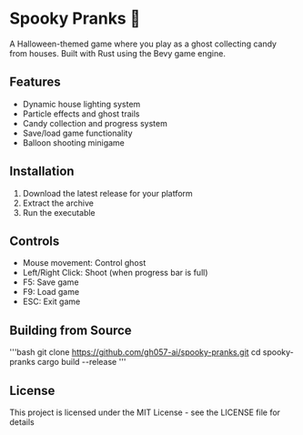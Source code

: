 # Spooky Pranks 👻

A Halloween-themed game where you play as a ghost collecting candy from houses. Built with Rust using the Bevy game engine.

## Features
- Dynamic house lighting system
- Particle effects and ghost trails
- Candy collection and progress system
- Save/load game functionality
- Balloon shooting minigame

## Installation
1. Download the latest release for your platform
2. Extract the archive
3. Run the executable

## Controls
- Mouse movement: Control ghost
- Left/Right Click: Shoot (when progress bar is full)
- F5: Save game
- F9: Load game
- ESC: Exit game

## Building from Source
'''bash
git clone https://github.com/gh057-ai/spooky-pranks.git
cd spooky-pranks
cargo build --release
'''

## License
This project is licensed under the MIT License - see the LICENSE file for details